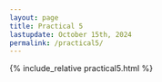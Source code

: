 ```yaml
---
layout: page
title: Practical 5
lastupdate: October 15th, 2024
permalink: /practical5/
---
```


{% include_relative practical5.html %}

